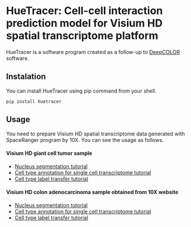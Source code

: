 # HueTracer: Cell-cell interaction prediction model for Visium HD spatial transcriptome platform
HueTracer is a software program created as a follow-up to [DeepCOLOR](https://github.com/kojikoji/deepcolor) software.

## Instalation
You can install HueTracer using pip command from your shell.
```shell
pip install huetracer
```

## Usage
You need to prepare Visium HD spatial transcriptome data generated with SpaceRanger program by 10X. You can see the usage as follows.

#### Visium HD giant cell tumor sample
- [Nucleus segmentation tutorial](tutorial/nucleus_segmentation_tutorial.ipynb)  
- [Cell type annotation for single cell transcriptome tutorial](tutorial/single_cell_annotation_tutorial.ipynb)  
- [Cell type label transfer tutorial](tutorial/label_transfer_tutorial.ipynb)  

#### Visium HD colon adenocarcinoma sample obtained from 10X website
- [Nucleus segmentation tutorial](tutorial/nucleus_segmentation_tutorial_10x.ipynb)  
- [Cell type annotation for single cell transcriptome tutorial](tutorial/single_cell_annotation_tutorial_10x.ipynb)  
- [Cell type label transfer tutorial](tutorial/label_transfer_tutorial_10x.ipynb)  
